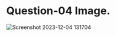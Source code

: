 # Question-04 Image.
![Screenshot 2023-12-04 131704](https://github.com/Khush0031/pw-skills-full-stack-web-dev-assignment-solution/assets/121889921/74400813-0805-40eb-a1bd-c394de0461fe)
